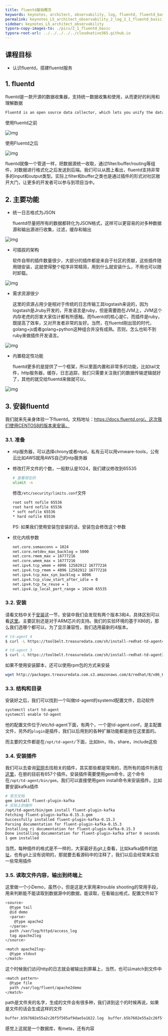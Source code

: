 ```yaml
---
title: fluentd基础概念
keywords: keynotes, architect, observability, log, fluentd, fluentd_basic
permalink: keynotes_L5_architect_observability_2_log_2_1_fluentd_basic.html
sidebar: keynotes_L5_architect_observability
typora-copy-images-to: ./pics/2_1_fluentd_basic
typora-root-url: ../../../../../cloudnative365.github.io
---
```


## 课程目标

+ 认识fluentd，搭建fluentd服务

## 1. fluentd

fluentd是一款开源的数据收集器，支持统一数据收集和使用，从而更好的利用和理解数据

``` bash
Fluentd is an open source data collector, which lets you unify the data collection and consumption for a better use and understanding of data.
```

使用fluentd之前

![img](/pages/keynotes/L5_architect_observability/2_log/pics/2_1_fluentd_basic/fluentd-before.png)



使用Fluentd之后

![img](/pages/keynotes/L5_architect_observability/2_log/pics/2_1_fluentd_basic/fluentd-architecture.png)

fluentd就像一个管道一样，把数据源统一收取，通过filter/buffer/routing等组件，对数据进行格式化之后发送到后端。我们可以从图上看出，fluentd支持非常多的input和output类型。实际上filter和buffer之类也是通过插件的形式对社区敞开大门，让更多的开发者可以参与到项目当中。

## 2. 主要功能

+ 统一日志格式为JSON

  fluentd尽量把所有的数据都转化为JSON格式，这样可以更容易的对多种数据源和输出源进行收集，过滤，缓存和输出

![img](/pages/keynotes/L5_architect_observability/2_log/pics/2_1_fluentd_basic/log-as-json.png)

+ 可插拔的架构

  软件自带的插件数量很少，大部分的插件都是来自于社区的贡献，这些插件随用随安装，这就使得整个程序非常精简，用到什么就安装什么，不用也可以随时卸载。

![img](/pages/keynotes/L5_architect_observability/2_log/pics/2_1_fluentd_basic/pluggable.png)

+ 需求资源很少

  这里的资源占用少是相对于传统的日志传输工具logstash来说的，因为logstash是Jruby开发的，开发语言是ruby，但是需要跑在JVM上，JVM这个内存老虎的厉害大家估计都有所感触。而fluentd的核心是C，而插件是ruby，既提高了效率，又对开发者非常的友好。当然，在fluentd刚出现的时代，golang+js或者golang+python这种组合并没有成熟。否则，怎么也轮不到ruby来做插件开发语言。

![img](/pages/keynotes/L5_architect_observability/2_log/pics/2_1_fluentd_basic/c-and-ruby.png)

+ 内置稳定性功能

  fluentd更多的是提供了一个框架，所以里面内置和非常多的功能，比如tail文件，http服务器，缓存，日志追踪，我们只需要关注我们的数据传输逻辑就好了，其他的就交给fluentd来做就可以。

![img](/pages/keynotes/L5_architect_observability/2_log/pics/2_1_fluentd_basic/reliable.png)

## 3. 安装fluentd

我们就来先亲身体验一下fluentd。文档地址：https://docs.fluentd.org/。这次我们使用CENTOS8的版本来安装。

### 3.1. 准备

+ ntp服务器，可以选择chrony或者ntpd，私有云可以用vmware-tools，公有云比如AWS就用AWS自己的ntp服务器

+ 修改打开文件的个数，一般默认是1024，我们建议修改到65535

  ``` bash
  # 查看现在的
  ulimit -n
  ```

  修改`/etc/security/limits.conf`文件

  ``` bash
  root soft nofile 65536
  root hard nofile 65536
  * soft nofile 65536
  * hard nofile 65536
  ```

  PS: 如果我们使用安装包安装的话，安装包会修改这个参数

+ 优化内核参数

  ``` bash
  net.core.somaxconn = 1024
  net.core.netdev_max_backlog = 5000
  net.core.rmem_max = 16777216
  net.core.wmem_max = 16777216
  net.ipv4.tcp_wmem = 4096 12582912 16777216
  net.ipv4.tcp_rmem = 4096 12582912 16777216
  net.ipv4.tcp_max_syn_backlog = 8096
  net.ipv4.tcp_slow_start_after_idle = 0
  net.ipv4.tcp_tw_reuse = 1
  net.ipv4.ip_local_port_range = 10240 65535
  ```

### 3.2. 安装

请看文档中关于[安装](https://docs.fluentd.org/installation/install-by-rpm)这一节，安装中我们会发现有两个版本3和4，具体区别可以看[这里](https://docs.fluentd.org/quickstart/td-agent-v2-vs-v3-vs-v4)。主要区别还是对于ARM芯片的支持。我们的实验环境的基于X86的，那么我们选哪个都可以，为了显示兼容性，我们选用最新的4版本。

``` bash
# td-agent 4
$ curl -L https://toolbelt.treasuredata.com/sh/install-redhat-td-agent4.sh | sh

# td-agent 3
$ curl -L https://toolbelt.treasuredata.com/sh/install-redhat-td-agent3.sh | sh
```

如果不使用安装脚本，还可以使用rpm包的方式来安装

``` bash
wget http://packages.treasuredata.com.s3.amazonaws.com/4/redhat/8/x86_64/td-agent-4.0.1-1.el8.x86_64.rpm
```



### 3.3. 结构和目录

安装好之后，我们可以找到一个叫做td-agent的systemd配置文件，启动软件

``` bash
systemctl start td-agent
systemctl enable td-agent
```

他的配置文件位于/etc/td-agent下面，有两个，一个是td-agent.conf，是主配置文件，另外的`plugin`是插件，我们以后用到的各种扩展功能都是放在这里面的。

而主要的文件都是在`/opt/td-agent/`下面，比如bin，lib，share，include这些

### 3.4. 安装插件

我们可以去查询[官网](https://www.fluentd.org/plugins)去找相关的插件，其实那些都是常用的，而所有的插件列表在[这里](https://www.fluentd.org/plugins/all)，在册的目前有657个插件。安装插件需要使用gem命令，这个命令在`/opt/td-agent/bin/gem`，我们可以直接使用gem install命令来安装插件。比如要安装kafka插件

``` bash
# 官方文档
gem install fluent-plugin-kafka
# 实际上的操作
/opt/td-agent/bin/gem install fluent-plugin-kafka
Fetching fluent-plugin-kafka-0.15.3.gem
Successfully installed fluent-plugin-kafka-0.15.3
Parsing documentation for fluent-plugin-kafka-0.15.3
Installing ri documentation for fluent-plugin-kafka-0.15.3
Done installing documentation for fluent-plugin-kafka after 0 seconds
1 gem installed
```

当然，每种插件的格式是不一样的，大家最好去git上查看，比如kafka插件的[地址](https://github.com/fluent/fluent-plugin-kafka)，也有git上没有说明的，那就要去看源码中的注释了，我们以后会经常来实验一些常用插件

### 3.5. 读取文件内容，输出到终端上

这里做一个小Demo，虽然小，但是这是大家用来trouble shooting的常用手段，用来判断能不能读取到数据源中的数据，能读取，在看输出格式，配置文件如下

``` bash
<source>
  @type tail
  @id demo
  <parse>
    @type apache2
  </parse>
  path /var/log/httpd/access_log
  tag apache2log
</source>

<match apache2log>
  @type stdout
</match>
```

这个时候我们访问http的日志就会被输出到屏幕上，当然，也可以match到文件中

``` bash
<match pattern>
  @type file
  path /var/log/fluent/apache2demo
</match>
```

path是文件夹的名字，生成的文件会有很多种，我们讲到这个的时候再说，如果是文件的话会生成这样的文件

``` bash
buffer.b5b7602e55a2c26f5f505af9dae5a1622.log  buffer.b5b7602e55a2c26f5f505af9dae5a1622.log.meta
```

感觉上这就是一个数据库，有meta，还有内容